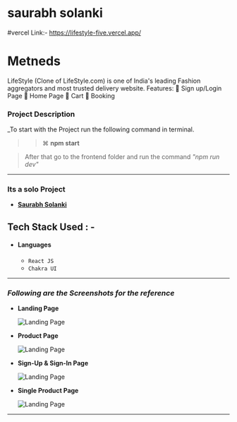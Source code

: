 # saurabh solanki

#vercel Link:- https://lifestyle-five.vercel.app/


# Metneds

LifeStyle (Clone of LifeStyle.com) is one of India's leading Fashion aggregators and most trusted delivery website. Features:  Sign up/Login Page  Home Page  Cart  Booking

### Project Description

_To start with the Project run the following command in terminal.

> > ⌘ **npm start**

> After that go to the frontend folder and run the command <i>"npm run dev"</i>

---


### Its a solo Project
- **[Saurabh Solanki](https://github.com/saurabhsolanki)**


## Tech Stack Used : -

- #### Languages
  - `React JS`
  - `Chakra UI`


---

### _Following are the Screenshots for the reference_

- **Landing Page**

  ![Landing Page](https://i.postimg.cc/MG1TBVFK/lifestyle-clone.png)

- **Product Page**

  ![Landing Page](https://i.postimg.cc/sD7yTd3W/Screenshot-913.png)

- **Sign-Up & Sign-In Page**

  ![Landing Page](https://i.postimg.cc/Dzz9kt3B/Screenshot-912.png)

- **Single Product Page**

  ![Landing Page](https://i.postimg.cc/VLBpSYYK/Screenshot-914.png)


---
